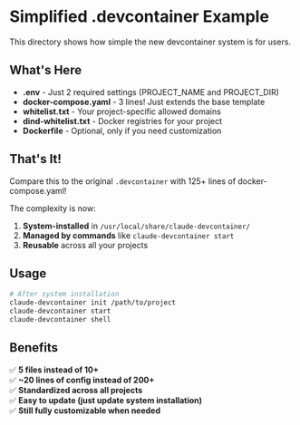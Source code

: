 # Simplified .devcontainer Example

This directory shows how simple the new devcontainer system is for users.

## What's Here

- **.env** - Just 2 required settings (PROJECT_NAME and PROJECT_DIR)
- **docker-compose.yaml** - 3 lines! Just extends the base template
- **whitelist.txt** - Your project-specific allowed domains
- **dind-whitelist.txt** - Docker registries for your project
- **Dockerfile** - Optional, only if you need customization

## That's It!

Compare this to the original `.devcontainer` with 125+ lines of docker-compose.yaml!

The complexity is now:
1. **System-installed** in `/usr/local/share/claude-devcontainer/`
2. **Managed by commands** like `claude-devcontainer start`
3. **Reusable** across all your projects

## Usage

```bash
# After system installation
claude-devcontainer init /path/to/project
claude-devcontainer start
claude-devcontainer shell
```

## Benefits

✅ **5 files instead of 10+**  
✅ **~20 lines of config instead of 200+**  
✅ **Standardized across all projects**  
✅ **Easy to update (just update system installation)**  
✅ **Still fully customizable when needed**